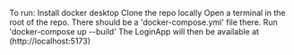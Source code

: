 To run:
Install docker desktop
Clone the repo locally
Open a terminal in the root of the repo. There should be a 'docker-compose.yml' file there.
Run 'docker-compose up --build'
The LoginApp will then be available at (http://localhost:5173)
